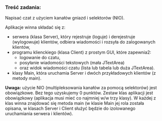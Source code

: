 ### Treść zadania:

Napisać czat z użyciem kanałów gniazd i selektorów (NIO).

Aplikacje winna składać się z:
- serwera (klasa Server),  który rejestruje (loguje) i derejestruje (wylogowuje) klientów, odbiera wiadomości i rozsyła do zalogowanych klientów,
- programu klienckiego (klasa Client) z prostym GUI, które zapewnia2:
	- logowanie do czatu,
	- posyłanie wiadomości tekstowych (mała JTextArea)
	- oraz widok wiadomości czatu (lista lub tabela lub duża JTextArea).
- klasy Main, która uruchamia Server i dwóch przykładowych klientów (z metody main).

**Uwaga:** użycie NIO (multipleksowania kanałów za pomocą selektorów) jest obowiązkowe. Bez tego uzyskujemy 0 punktów.
Zestaw klas aplikacji jest obowiązkowy (aplikacja musi mieć co najmniej w/w trzy klasy).
W każdej z klas winna znajdować się metoda main (w klasie Main jej rola została opisana, w klasach Server i Client służyć będzie do izolowanego uruchamiania serwera i klientów). 
